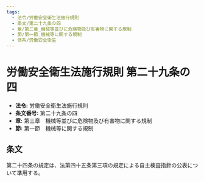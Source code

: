 ```yaml
---
tags:
  - 法令/労働安全衛生法施行規則
  - 条文/第二十九条の四
  - 章/第三章_機械等並びに危険物及び有害物に関する規制
  - 節/第一節_機械等に関する規制
  - 体系/労働安全衛生
---
```

# 労働安全衛生法施行規則 第二十九条の四

- **法令:** 労働安全衛生法施行規則
- **条文番号:** 第二十九条の四
- **章:** 第三章　機械等並びに危険物及び有害物に関する規制
- **節:** 第一節　機械等に関する規制

## 条文
第二十四条の規定は、法第四十五条第三項の規定による自主検査指針の公表について準用する。

